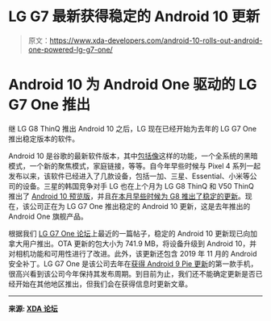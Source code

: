 # LG G7 最新获得稳定的 Android 10 更新

> 原文：<https://www.xda-developers.com/android-10-rolls-out-android-one-powered-lg-g7-one/>

# Android 10 为 Android One 驱动的 LG G7 One 推出

继 LG G8 ThinQ 推出 Android 10 之后，LG 现在已经开始为去年的 LG G7 One 推出稳定版本的软件。

Android 10 是谷歌的最新软件版本，其中[包括像](https://www.xda-developers.com/android-10-new-features-video/)这样的功能，一个全系统的黑暗模式，一个新的聚焦模式，家庭链接，等等。自今年早些时候与 Pixel 4 系列一起发布以来，该软件已经进入了几款设备，包括一加、三星、Essential、小米等公司的设备。三星的韩国竞争对手 LG 也在上个月为 LG G8 ThinQ 和 V50 ThinQ 推出了 [Android 10 预览版](https://www.xda-developers.com/lg-launches-android-10-preview-g8-thinq-coming-next-month-v50/)，并且[在本月早些时候为 G8 推出了稳定的更新](https://www.xda-developers.com/lg-starts-rolling-out-stable-android-10-update-g8-thinq/)。现在，该公司正在为 LG G7 One 推出稳定的 Android 10 更新，这是去年推出的 Android One 旗舰产品。

根据我们 [LG G7 One 论坛](https://forum.xda-developers.com/g7-one)上最近的一篇帖子，稳定的 Android 10 更新现已向加拿大用户推出。OTA 更新的包大小为 741.9 MB，将设备升级到 Android 10，并对相机功能和可用性进行了改进。此外，该更新还包含 2019 年 11 月的 Android 安全补丁。LG G7 One 是该公司去年在[获得 Android 9 Pie 更新](https://www.xda-developers.com/lg-g7-one-android-pie-update/)的第一款手机，很高兴看到该公司今年保持其发布周期。到目前为止，我们还不能确定更新是否已经开始在其他地区推出，但我们会在获得信息时更新文章。

* * *

**来源: [XDA 论坛](https://forum.xda-developers.com/g7-one/help/android-10-dec-16-t4020513)**